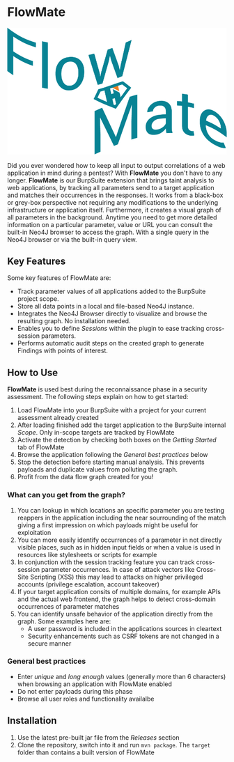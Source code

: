 # FlowMate

![FlowMateLogo](images/flow-mate-dark.png)

Did you ever wondered how to keep all input to output correlations of a web application in mind during a pentest? With **FlowMate** you don't have to any longer. **FlowMate** is our BurpSuite extension that brings taint analysis to web applications, by tracking all parameters send to a target application and matches their occurrences in the responses. It works from a black-box or grey-box perspective not requiring any modifications to the underlying infrastructure or application itself. Furthermore, it creates a visual graph of all parameters in the background. Anytime you need to get more detailed information on a particular parameter, value or URL you can consult the built-in Neo4J browser to access the graph. With a single query in the Neo4J browser or via the built-in query view.

## Key Features
Some key features of FlowMate are:
- Track parameter values of all applications added to the BurpSuite project scope.
- Store all data points in a local and file-based Neo4J instance.
- Integrates the Neo4J Browser directly to visualize and browse the resulting graph. No installation needed.
- Enables you to define *Sessions* within the plugin to ease tracking cross-session parameters.
- Performs automatic audit steps on the created graph to generate Findings with points of interest.

## How to Use
**FlowMate** is used best during the reconnaissance phase in a security assessment. The following steps explain on how to get started:
1. Load FlowMate into your BurpSuite with a project for your current assessment already created
2. After loading finished add the target application to the BurpSuite internal *Scope*. Only in-scope targets are tracked by FlowMate
3. Activate the detection by checking both boxes on the *Getting Started* tab of FlowMate
4. Browse the application following the *General best practices* below
5. Stop the detection before starting manual analysis. This prevents payloads and duplicate values from polluting the graph.
6. Profit from the data flow graph created for you!

### What can you get from the graph?
1. You can lookup in which locations an specific parameter you are testing reappers in the application including the near sourrounding of the match giving a first impression on which payloads might be useful for exploitation
2. You can more easily identify occurrences of a parameter in not directly visible places, such as in hidden input fields or when a value is used in resources like stylesheets or scripts for example
3. In conjunction with the session tracking feature you can track cross-session parameter occurrences. In case of attack vectors like Cross-Site Scripting (XSS) this may lead to attacks on higher privileged accounts (privilege escalation, account takeover)
4. If your target application consits of multiple domains, for example APIs and the actual web frontend, the graph helps to detect cross-domain occurrences of parameter matches
5. You can identify unsafe behavior of the application directly from the graph. Some examples here are:
    - A user password is included in the applications sources in cleartext
    - Security enhancements such as CSRF tokens are not changed in a secure manner

### General best practices
- Enter *unique* and *long enough* values (generally more than 6 characters) when browsing an application with FlowMate enabled
- Do not enter payloads during this phase
- Browse all user roles and functionality availalbe

## Installation

1. Use the latest pre-built jar file from the *Releases* section
2. Clone the repository, switch into it and run `mvn package`. The `target` folder than contains a built version of FlowMate


